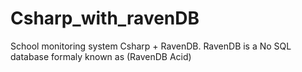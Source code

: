 # Csharp_with_ravenDB 

School monitoring system Csharp  + RavenDB.
RavenDB is a No SQL database formaly known as (RavenDB Acid)
